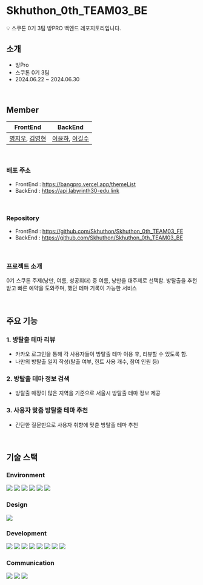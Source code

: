 # Skhuthon_0th_TEAM03_BE
💡 스쿠톤 0기 3팀 방PRO 백엔드 레포지토리입니다. 

## 소개
<ul>
  <li>방Pro</li>
  <li>스쿠톤 0기 3팀</li>
  <li>2024.06.22 ~ 2024.06.30</li>
</ul>
<br>

## Member
|                                              FrontEnd                                 |                                BackEnd                                 |
|:-----------------------------------------------------------------------:|:----------------------------------------------------------------------:|
|   [명지우](https://github.com/MyungJiwoo), [김영현](https://github.com/202212025) | [이윤하](https://github.com/labyrinth30), [이길수](https://github.com/kons2003) |

<br>

### 배포 주소
- FrontEnd : https://bangpro.vercel.app/themeList <br>
- BackEnd : https://api.labyrinth30-edu.link

<br>

### Repository
- FrontEnd : https://github.com/Skhuthon/Skhuthon_0th_TEAM03_FE <br>
- BackEnd : https://github.com/Skhuthon/Skhuthon_0th_TEAM03_BE

<br>

### 프로젝트 소개

0기 스쿠톤 주제(낭만, 여름, 성공회대) 중 여름, 낭만을 대주제로 선택함. 방탈출을 추천 받고 빠른 예약을 도와주며, 했던 테마 기록이 가능한 서비스

<br>

## 주요 기능
### 1. 방탈출 테마 리뷰
- 카카오 로그인을 통해 각 사용자들이 방탈출 테마 이용 후, 리뷰할 수 있도록 함.
- 나만의 방탈출 일지 작성(탈출 여부, 힌트 사용 개수, 참여 인원 등)

### 2. 방탈출 테마 정보 검색
- 방탈출 매장이 많은 지역을 기준으로 서울시 방탈출 테마 정보 제공

### 3. 사용자 맞춤 방탈출 테마 추천
- 간단한 질문만으로 사용자 취향에 맞춘 방탈출 테마 추천

<br>

## 기술 스택
### Environment
<img src="https://img.shields.io/badge/intellij idea-000000?style=for-the-badge&logo=intellij idea&logoColor=white">
<img src="https://img.shields.io/badge/github-181717?style=for-the-badge&logo=github&logoColor=white">
<img src="https://img.shields.io/badge/git-F05032?style=for-the-badge&logo=git&logoColor=white">
<img src="https://img.shields.io/badge/Visual%20Studio%20Code-0078d7.svg?style=for-the-badge&logo=visual-studio-code&logoColor=white">
<img src="https://img.shields.io/badge/Postman-FF6C37?style=for-the-badge&logo=postman&logoColor=white">
<img src="https://img.shields.io/badge/Insomnia-black?style=for-the-badge&logo=insomnia&logoColor=5849BE">

### Design
<img src="https://img.shields.io/badge/figma-%23F24E1E.svg?style=for-the-badge&logo=figma&logoColor=white">

### Development
<img src="https://img.shields.io/badge/aws-FF9900?style=for-the-badge&logo=amazoncloudwatch&logoColor=white">
<img src="https://img.shields.io/badge/postgres-%23316192.svg?style=for-the-badge&logo=postgresql&logoColor=white">
<img src="https://img.shields.io/badge/nestjs-%23E0234E.svg?style=for-the-badge&logo=nestjs&logoColor=white">
<img src="https://img.shields.io/badge/node.js-6DA55F?style=for-the-badge&logo=node.js&logoColor=white">
<img src="https://img.shields.io/badge/typescript-%23007ACC.svg?style=for-the-badge&logo=typescript&logoColor=white"> 
<img src="https://img.shields.io/badge/react-%2320232a.svg?style=for-the-badge&logo=react&logoColor=%2361DAFB">
<img src="https://img.shields.io/badge/Vercel-000000?style=flat-square&logo=Vercel&logoColor=white"/>
<img src="https://img.shields.io/badge/threejs-black?style=for-the-badge&logo=three.js&logoColor=white"/>

### Communication
<img src="https://img.shields.io/badge/kakaotalk-ffcd00.svg?style=for-the-badge&logo=kakaotalk&logoColor=000000">
<img src="https://img.shields.io/badge/discord-5865F2?style=for-the-badge&logo=discord&logoColor=white"> 
<img src="https://img.shields.io/badge/notion-000000?style=for-the-badge&logo=notion&logoColor=white">
